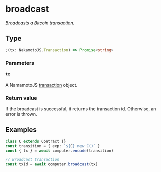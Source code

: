# broadcast

_Broadcasts a Bitcoin transaction._

## Type

```ts
;(tx: NakamotoJS.Transaction) => Promise<string>
```

### Parameters

#### `tx`

A NamamotoJS [transaction](https://github.com/bitcoin-computer/monorepo/blob/main/packages/nakamotojs/ts_src/transaction.ts) object.

### Return value

If the broadcast is successful, it returns the transaction id. Otherwise, an error is thrown.

## Examples

```ts
class C extends Contract {}
const transition = { exp: `${C} new C()` }
const { tx } = await computer.encode(transition)

// Broadcast transaction
const txId = await computer.broadcast(tx)
```
